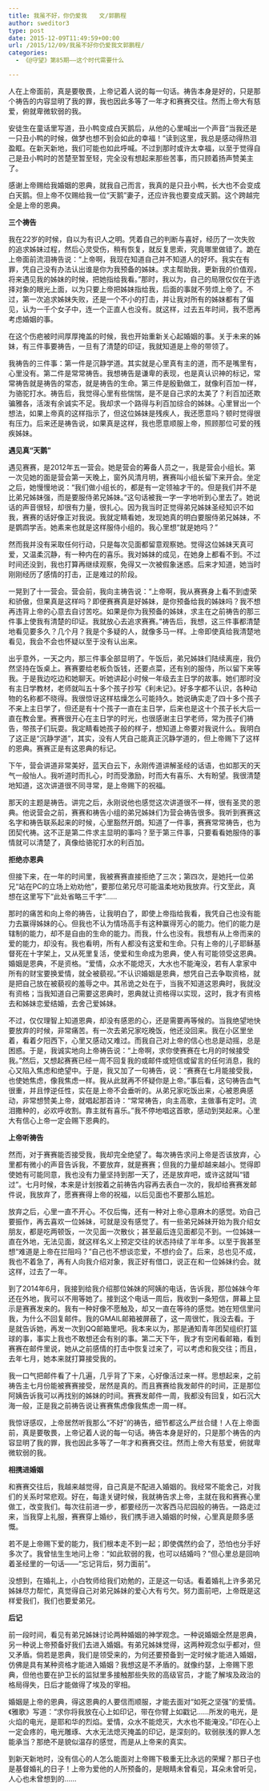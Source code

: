 ```yaml
---
title: 我虽不好，你仍爱我　　文/郭鹏程
author: sweditor3
type: post
date: 2015-12-09T11:49:59+00:00
url: /2015/12/09/我虽不好你仍爱我文郭鹏程/
categories:
  - 《@守望》第85期——这个时代需要什么

---
```

人在上帝面前，真是要敬畏，上帝记着人说的每一句话。祷告本身是好的，只是那个祷告的内容显明了我的罪，我也因此多等了一年才和赛赛交往。然而上帝大有慈爱，俯就卑微软弱的我。 

<!--more-->

安徒生在童话里写道，丑小鸭变成白天鹅后，从他的心里喊出一个声音&ldquo;当我还是一只丑小鸭的时候，做梦也想不到会如此的幸福！&rdquo;读到这里，我总是感动得热泪盈眶。在新天新地，我们可能也如此呼喊。不过到那时或许太幸福，以至于觉得自己是丑小鸭时的苦楚至暂至轻，完全没有想起来那些苦事，而只顾着扬声赞美主了。 

感谢上帝赐给我婚姻的恩典，就我自己而言，我真的是只丑小鸭，长大也不会变成白天鹅。但上帝不仅赐给我一位&ldquo;天鹅&rdquo;妻子，还应许我也要变成天鹅。这个跨越完全是上帝的恩典。 

**三个祷告** 

我在22岁的时候，自以为有识人之明。凭着自己的判断与喜好，经历了一次失败的追求姊妹过程，然后心灵受伤，稍有恢复，就反复思索，究竟哪里做错了。跪在上帝面前流泪祷告说：&ldquo;上帝啊，我现在知道自己并不知道人的好坏。我实在有罪，凭自己没有办法认出谁是你为我预备的姊妹。求主帮助我，更新我的价值观，将来遇见我的姊妹的时候，把她指给我看。&rdquo;那时，我以为，自己的局限仅仅在于选择对象的眼光上面，以为只要上帝把姊妹指给我，后面的事就不劳烦上帝了。不过，第一次追求姊妹失败，还是一个不小的打击，并让我对所有的姊妹都有了偏见，认为一千个女子中，连一个正直人也没有。就这样，过去五年时间，我不愿再考虑婚姻的事。 

在这个伤疤被时间厚厚掩盖的时候，我也开始重新关心起婚姻的事。关于未来的姊妹，有三件事要祷告，一旦有了清楚的印证，我就知道是上帝的带领了。 

我祷告的三件事：第一件是沉静学道。其实就是心里真有主的道，而不是嘴里有，心里没有。第二件是常常祷告。我想祷告是谦卑的表现，也是真认识神的标记，常常祷告就是祷告的常态，就是祷告的生命。第三件是殷勤做工，就像利百加一样，为骆驼打水。祷告后，我觉得心里有些惴惴，是不是自己求的太美了？利百加还欺骗雅各，活泼有余诚实不足。我却求一个路得与利百加综合的姊妹。心里冒出一个想法，如果上帝真的这样指示了，但这位姊妹是残疾人，我还愿意吗？顿时觉得很有压力。后来还是祷告说，如果真是这样，我也愿意顺服上帝，照顾那位可爱的残疾姊妹。 

**遇见真&ldquo;天鹅&rdquo;** 

遇见赛赛，是2012年五一营会。她是营会的筹备人员之一，我是营会小组长。第一次见她的面是营会第一天晚上，窗外风清月明，赛赛叫小组长留下来开会。坐定之后，她慢慢地说：&ldquo;我们做小组长的，都是有一定领袖才干的。但是我们并不是比弟兄姊妹强，而是要服侍弟兄姊妹。&rdquo;这句话被我一字一字地听到心里去了。她说话的声音很轻，却很有力量，很扎心。因为我当时正觉得弟兄姊妹圣经知识不如我，赛赛的话好像正对我说。我就定睛看她，发现她真的明白要服侍弟兄姊妹，不是鹦鹉学舌。她素来也就是这样服侍小组的。我心里想&ldquo;就是她吗？&rdquo; 

然而我并没有采取任何行动，只是每次见面都留意观察她。觉得这位姊妹天真可爱，又温柔沉静，有一种内在的喜乐。我对姊妹的成见，在她身上都看不到。不过时间还没到，我也打算再继续观察，免得又一次被假象迷惑。后来才知道，她当时刚刚经历了感情的打击，正是难过的阶段。 

一晃到了十一营会。营会前，我向主祷告说：&ldquo;上帝啊，我从赛赛身上看不到虚荣和骄傲，但果真是这样吗？即便赛赛真是好姊妹，是你预备给我的姊妹吗？我不想再违背上帝的心意去自讨苦吃。如果是你为我预备的姊妹，求主在之前祷告的那三件事上使我有清楚的印证。我就放心去追求赛赛。&rdquo;祷告后，我想，这三件事都清楚地看见要多久？几个月？我是个多疑的人，就像多马一样。上帝即使真给我清楚地看见，我会不会也怀疑以至于没有认出来。 

出乎意外，一天之内，那三件事全部显明了。午饭后，弟兄姊妹们陆续离座，我仍然坚持在饭桌上。赛赛要给老板负饭钱，还要点菜，还有别的服侍，所以留下来等我。于是我边吃边和她聊天。听她讲起小时候一年级去主日学的故事。她们那时没有主日学教材，老师就叫五十多个孩子抄写《利未记》。好多字都不认识，各种动物的名称都不晓得。我很惊讶这样枯燥怎么可能持久。她说确实走了四十多个孩子不来上主日学了，但还是有十个孩子一直在主日学，后来也是这十个孩子长大后一直在教会里。赛赛很开心在主日学的时光，也很感谢主日学老师，常为孩子们祷告，带孩子们玩耍。我定睛看她孩子般的样子，想知道上帝要对我说什么。我明白了这正是&ldquo;沉静学道&rdquo;，其实，没有人凭自己能真正沉静学道的，但上帝赐下了这样的恩典。赛赛正是有这恩典的标记。 

下午，营会讲道非常美好，蓝天白云下，永刚传道讲解圣经的话语，也如那天的天气一般怡人。我听道时而扎心，时而受激励，时而大有喜乐、大有盼望。我很清楚地知道，这次讲道很不同寻常，是上帝赐下的祝福。 

那天的主题是祷告。讲完之后，永刚说他也感觉这次讲道很不一样，很有圣灵的恩典。他说营会之前，赛赛和祷告小组的弟兄姊妹们为营会祷告很多。我听到赛赛这名字和祷告联系起来的时候，心里豁然开朗。知道了一件事，赛赛常常祷告，也为团契代祷。这不正是第二件求主显明的事吗？至于第三件事，只要看看她服侍的事情就可以清楚了，真像给骆驼打水的利百加。 

**拒绝亦恩典** 

但接下来，在一年的时间里，我被赛赛直接拒绝了三次；第四次，是她托一位弟兄&ldquo;站在PC的立场上劝劝他&rdquo;，要那位弟兄尽可能温柔地劝我放弃。行文至此，真想在这里写下&ldquo;此处省略三千字&rdquo;&hellip;&hellip; 

那时的痛苦和向上帝的祷告，让我明白了，即使上帝指给我看，我凭自己也没有能力去赢得姊妹的心。但我也不认为情场高手有这种赢得芳心的能力。他们的能力是辖制的能力，却不是自由的生命的能力。而我，什么也没有。我想有从上帝而来的爱的能力，却没有。我也看明，所有人都没有这爱和生命。只有上帝的儿子耶稣基督死在十字架上，又从死里复活，使爱和生命成为恩典，使人有可能领受这恩典。婚姻是恩典，不是资格。&ldquo;爱情，众水不能熄灭，大水也不能淹没，若有人拿家中所有的财宝要换爱情，就全被藐视。&rdquo;不认识婚姻是恩典，想凭自己去争取资格，就是把自己放在被藐视的羞辱之中。其吊诡之处在于，当我不知道这恩典时，我就没有资格；当我知道自己需要这恩典时，恩典就让资格得以实现，这时，我才有资格去和姊妹恋爱结婚，去舍己爱姊妹。 

不过，仅仅理智上知道恩典，却没有感恩的心，还是需要再等候的。当我绝望地快要放弃的时候，非常痛苦。有一次去弟兄家吃晚饭，他还没回来。我在小区里坐着，看着夕阳西下，心里又感动又难过。而我自己对上帝的信心也总是动摇，总是困惑。于是，我诚实地向上帝祷告说：&ldquo;上帝啊，求你使赛赛在七月的时候接受我。&rdquo;然后，又想起赛赛已经一周不回复我的或邮件或短信或留言的任何消息，我的心又陷入焦虑和绝望中。于是，我又加了一句祷告，说：&ldquo;赛赛在七月能接受我，也使她焦虑，像我焦虑一样。我从此就再不怀疑你是上帝。&rdquo;事后看，这句祷告血气很重，并且悖逆任性，实在是上帝不会垂听的。从弟兄家吃饭出来，心被恩典感动，非常想赞美上帝，就唱起那首诗：&ldquo;常常祷告，向主高歌，主做事有定时。流泪撒种的，必欢呼收割。靠主就有喜乐。&rdquo;我不停地唱这首歌，感动到哭起来。心里大有信心上帝一定会赐下恩典的。 

**上帝听祷告** 

然而，对于赛赛能否接受我，我却完全绝望了。每次祷告求问上帝是否该放弃，心里都有微小的声音告诉我，不要放弃，就是赛赛；但我的力量却越来越小。觉得即使她有可能同意，我也没有力量坚持到那一天了，还是放弃吧，或许这就叫&ldquo;错过&rdquo;。七月时候，本来是计划按着之前祷告内容再去表白一次的，我却给赛赛发邮件说，我放弃了，愿赛赛得上帝的祝福，以后见面也不要那么尴尬。 

放弃之后，心里一直不开心。不仅后悔，还有一种对上帝心意麻木的感觉。劝自己要振作，再去喜欢一位姊妹，可就是没有感觉了。有一些弟兄姊妹开始为我介绍女朋友，都是吃两顿饭，一次见面一次散伙；甚至最后连见面都见不到。一位姊妹一直在外地，无法见面，就这样名义上预定交往的状态持续了半年多。以至于我甚至想&ldquo;难道是上帝在拦阻吗？&rdquo;自己也不想谈恋爱，不想约会了。后来，总也见不成，我也不着急了，再有人向我介绍对象，我正好有借口，说正在和一位姊妹约会。就这样，过去了一年。 

到了2014年6月，我接到给我介绍那位姊妹的阿姨的电话，告诉我，那位姊妹今年还在外地，我可以不用等她了。接到这个电话一周后，我收到一条短信，屏幕上显示是赛赛发来的。我有一种好像不愿触及，却又一直在等待的感觉。她在短信里问我，为什么不回复邮件。我的GMAIL邮箱被屏蔽了，这一周很忙，我没去看。于是就告诉她，再发一次到QQ邮箱里吧。我本来以为，那是通知青年团契组织打篮球的事，事实上我也不敢想还会有别的事。第二天下午，我才有空闲看邮箱，看到赛赛在邮件里说，她从之前感情的打击中恢复过来了，可以考虑和我交往；而且，去年七月，她本来就打算接受我的。 

我一口气把邮件看了十几遍，几乎背了下来，心好像活过来一样。思想起来，之前祷告主七月份能被赛赛接受，居然是真的。而且赛赛给我发邮件的时间，正是那位阿姨告诉我可以再找别的姊妹的时间。赛赛发邮件一周，我都没有回复，如石沉大海一般，正是我之前祷告说让赛赛焦虑像我焦虑一周一样。 

我惊讶感叹，上帝居然听我那么&ldquo;不好&rdquo;的祷告，细节都这么严丝合缝！人在上帝面前，真是要敬畏，上帝记着人说的每一句话。祷告本身是好的，只是那个祷告的内容显明了我的罪，我也因此多等了一年才和赛赛交往。然而上帝大有慈爱，俯就卑微软弱的我。 

**相携进婚姻** 

和赛赛交往后，我越来越觉得，自己真是不配进入婚姻的。我经常不能舍己，对我们的关系时常悲观。好在，每逢关键时候，我就祷告求上帝，主就在我和赛赛心里做工，改变我们。每次往前进一步，都要经历一次客西马尼园般的祷告。一路走过来，当我穿上礼服，赛赛穿上婚纱，我们携手进入婚姻的时候，心里真是颇多感慨。 

若不是上帝赐下爱的能力，我们根本走不到一起；即使偶然约会了，恐怕也分手好多次了。我曾怯生生地问上帝：&ldquo;如此软弱的我，也可以结婚吗？&rdquo;但心里总是回响着圣经里的一句话&mdash;&mdash;&ldquo;忘记背后，努力面前&rdquo;。 

没想到，在婚礼上，小白牧师给我们劝勉的，正是这一句话。看着婚礼上许多弟兄姊妹尽力帮忙，真觉得自己对弟兄姊妹的爱心大有亏欠。努力面前吧，上帝既是这样爱我们，我们也要爱弟兄。 

**后记** 

前一段时间，看见有弟兄姊妹讨论两种婚姻的神学观念。一种说婚姻全然是恩典，另一种说上帝预备好我们去进入婚姻。有弟兄姊妹觉得，这两种观念似乎都对，但又矛盾。倘若是恩典，我们是领受来的，为何还要预备到一定时候才能进入婚姻，仿佛是具有某种资格才能进入婚姻？我想这是不矛盾的。就像约瑟，上帝赐下恩典，但他也要在护卫长的监狱里多接触那些失败的高级官员，才能了解埃及政治的格局得失，日后才能做得了埃及的宰相。 

婚姻是上帝的恩典，得这恩典的人要信而顺服，才能去面对&ldquo;如死之坚强&rdquo;的爱情。《雅歌》写道：&ldquo;求你将我放在心上如印记，带在你臂上如戳记&#8230;&#8230;所发的电光，是火焰的电光，是耶和华的烈焰。爱情，众水不能熄灭，大水也不能淹没。&rdquo;印在心上一定会疼的，电光雕琢、大水无法熄灭掩盖的印记，是深刻的。软弱肤浅的罪人怎能承当？那绝不是貌似温存的感觉，而是从上帝来的真实。 

到新天新地时，没有信心的人怎么能面对上帝赐下极重无比永远的荣耀？那日子也是基督婚礼的日子！上帝为爱他的人所预备的，是眼睛未曾看见，耳朵未曾听见，人心也未曾想到的&hellip;&hellip;